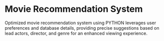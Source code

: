 # Movie Recommendation System
 Optimized movie recommendation system using PYTHON leverages user preferences and database details, providing precise suggestions based on lead actors, director, and genre for an enhanced viewing experience.
